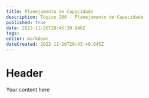 ```yaml
---
title: Planejamento de Capacidade
description: Tópico 200 - Planejamento de Capacidade
published: true
date: 2022-11-26T20:45:20.948Z
tags: 
editor: markdown
dateCreated: 2022-11-26T20:43:40.845Z
---
```


# Header
Your content here